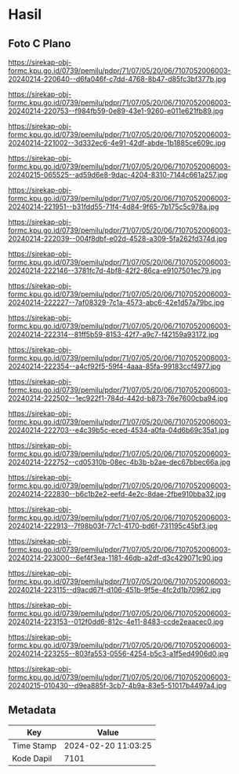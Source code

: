 # Hasil

## Foto C Plano

https://sirekap-obj-formc.kpu.go.id/0739/pemilu/pdpr/71/07/05/20/06/7107052006003-20240214-220640--d6fa046f-c7dd-4768-8b47-d85fc3bf377b.jpg

https://sirekap-obj-formc.kpu.go.id/0739/pemilu/pdpr/71/07/05/20/06/7107052006003-20240214-220753--f984fb59-0e89-43e1-9260-e011e621fb89.jpg

https://sirekap-obj-formc.kpu.go.id/0739/pemilu/pdpr/71/07/05/20/06/7107052006003-20240214-221002--3d332ec6-4e91-42df-abde-1b1885ce609c.jpg

https://sirekap-obj-formc.kpu.go.id/0739/pemilu/pdpr/71/07/05/20/06/7107052006003-20240215-065525--ad59d6e8-9dac-4204-8310-7144c661a257.jpg

https://sirekap-obj-formc.kpu.go.id/0739/pemilu/pdpr/71/07/05/20/06/7107052006003-20240214-221951--b31fdd55-71f4-4d84-9f65-7b175c5c978a.jpg

https://sirekap-obj-formc.kpu.go.id/0739/pemilu/pdpr/71/07/05/20/06/7107052006003-20240214-222039--004f8dbf-e02d-4528-a309-5fa262fd374d.jpg

https://sirekap-obj-formc.kpu.go.id/0739/pemilu/pdpr/71/07/05/20/06/7107052006003-20240214-222146--3781fc7d-4bf8-42f2-86ca-e9107501ec79.jpg

https://sirekap-obj-formc.kpu.go.id/0739/pemilu/pdpr/71/07/05/20/06/7107052006003-20240214-222227--7af08329-7c1a-4573-abc6-42e1d57a79bc.jpg

https://sirekap-obj-formc.kpu.go.id/0739/pemilu/pdpr/71/07/05/20/06/7107052006003-20240214-222314--81ff5b59-8153-42f7-a9c7-f42159a93172.jpg

https://sirekap-obj-formc.kpu.go.id/0739/pemilu/pdpr/71/07/05/20/06/7107052006003-20240214-222354--a4cf92f5-59f4-4aaa-85fa-99183ccf4977.jpg

https://sirekap-obj-formc.kpu.go.id/0739/pemilu/pdpr/71/07/05/20/06/7107052006003-20240214-222502--1ec922f1-784d-442d-b873-76e7600cba94.jpg

https://sirekap-obj-formc.kpu.go.id/0739/pemilu/pdpr/71/07/05/20/06/7107052006003-20240214-222703--e4c39b5c-eced-4534-a0fa-04d6b69c35a1.jpg

https://sirekap-obj-formc.kpu.go.id/0739/pemilu/pdpr/71/07/05/20/06/7107052006003-20240214-222752--cd05310b-08ec-4b3b-b2ae-dec67bbec66a.jpg

https://sirekap-obj-formc.kpu.go.id/0739/pemilu/pdpr/71/07/05/20/06/7107052006003-20240214-222830--b6c1b2e2-eefd-4e2c-8dae-2fbe910bba32.jpg

https://sirekap-obj-formc.kpu.go.id/0739/pemilu/pdpr/71/07/05/20/06/7107052006003-20240214-222913--7f98b03f-77c1-4170-bd6f-731195c45bf3.jpg

https://sirekap-obj-formc.kpu.go.id/0739/pemilu/pdpr/71/07/05/20/06/7107052006003-20240214-223000--6ef4f3ea-1181-46db-a2df-d3c429071c90.jpg

https://sirekap-obj-formc.kpu.go.id/0739/pemilu/pdpr/71/07/05/20/06/7107052006003-20240214-223115--d9acd67f-d106-451b-9f5e-4fc2d1b70962.jpg

https://sirekap-obj-formc.kpu.go.id/0739/pemilu/pdpr/71/07/05/20/06/7107052006003-20240214-223153--012f0dd6-812c-4e11-8483-ccde2eaacec0.jpg

https://sirekap-obj-formc.kpu.go.id/0739/pemilu/pdpr/71/07/05/20/06/7107052006003-20240214-223255--803fa553-0556-4254-b5c3-a1f5ed4906d0.jpg

https://sirekap-obj-formc.kpu.go.id/0739/pemilu/pdpr/71/07/05/20/06/7107052006003-20240215-010430--d9ea885f-3cb7-4b9a-83e5-51017b4497a4.jpg


## Metadata

| Key        | Value               |
| ---------- | ------------------- |
| Time Stamp | 2024-02-20 11:03:25 |
| Kode Dapil | 7101                |



